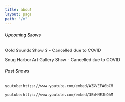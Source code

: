 ```yaml
---
title: about
layout: page
path: "/m"
---
```

###### <span style="color:black">Upcoming Shows</span>

Gold Sounds Show 3 - Cancelled due to COVID

Snug Harbor Art Gallery Show - Cancelled due to COVID

###### <span style="color:black">Past Shows</span>

`youtube:https://www.youtube.com/embed/WZKVEFA0bCM`

`youtube:https://www.youtube.com/embed/3EnHNEJhOhM`
